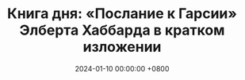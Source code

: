 ---
title: "Книга дня: «Послание к Гарсии» Элберта Хаббарда в кратком изложении"
description: >-
  Узнайте секреты успеха в "Послании к Гарсии" Элберта Хаббарда! Развивайте упорство, инициативу и находчивость для личных и профессиональных побед.
date: 2024-01-10 00:00:00 +0800
categories: [Мышление, Конспекты-книг]
tags:
  [
    послание-к-гарсии,
    элберт-хаббард,
    личный-успех,
    инициативность,
    упорство,
    находчивость,
    лидерские-качества,
    преодоление-препятствий,
    мотивационная-литература,
    личностный-рост,
    решение-проблем,
    ответственность,
    американская-классика,
    развитие-характера,
    предпринимательство,
    сила-действия,
    мотивация-к-успеху,
    практические-советы
  ]
image: 
alt: 'Книга дня: «Послание к Гарсии» Элберта Хаббарда в кратком изложении'
fallback:
  -
  # Replace with the URL of your backup image
  -
  # Replace with the URL of your backup image
---